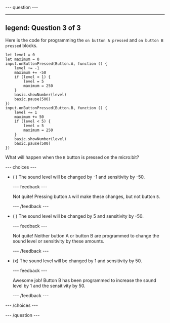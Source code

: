 
--- question ---

---
legend: Question 3 of 3
---
Here is the code for programming the `on button A pressed` and `on button B pressed` blocks.

```microbit
let level = 0
let maximum = 0
input.onButtonPressed(Button.A, function () {
    level += -1
    maximum += -50
    if (level < 1) {
        level = 5
        maximum = 250
    }
    basic.showNumber(level)
    basic.pause(500)
})
input.onButtonPressed(Button.B, function () {
    level += 1
    maximum += 50
    if (level < 5) {
        level = 5
        maximum = 250
    }
    basic.showNumber(level)
    basic.pause(500)
})
```

What will happen when the `B` button is pressed on the micro:bit?

--- choices ---

- ( ) The sound level will be changed by -1 and sensitivity by -50.


  --- feedback ---

  Not quite! Pressing button `A` will make these changes, but not button `B`.

  --- /feedback ---

- ( ) The sound level will be changed by 5 and sensitivity by -50.

  --- feedback ---

  Not quite! Neither button A or button B are programmed to change the sound level or sensitivity by these amounts.

  --- /feedback ---

- (x) The sound level will be changed by 1 and sensitivity by 50.

  --- feedback ---

  Awesome job! Button B has been programmed to increase the sound level by 1 and the sensitivity by 50.

  --- /feedback ---

--- /choices ---

--- /question ---
